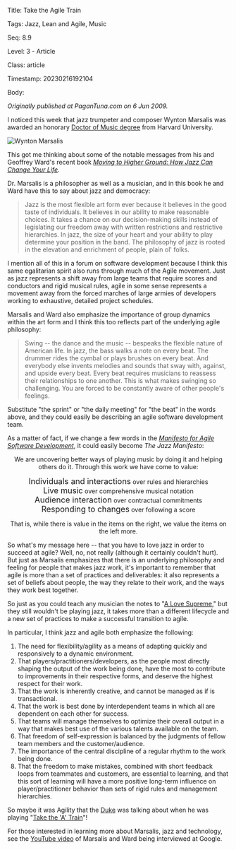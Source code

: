 Title:  Take the Agile Train

Tags:   Jazz, Lean and Agile, Music

Seq:    8.9

Level:  3 - Article

Class:  article

Timestamp: 20230216192104

Body:

*Originally published at PaganTuna.com on 6 Jun 2009.*

I noticed this week that jazz trumpeter and composer Wynton Marsalis was awarded an honorary [Doctor of Music degree][harvard] from Harvard University. 

![Wynton Marsalis][harvard-pic]

This got me thinking about some of the notable messages from his and Geoffrey Ward's recent book <cite>[Moving to Higher Ground: How Jazz Can Change Your Life][marsalis-2008]</cite>.

Dr. Marsalis is a philosopher as well as a musician, and in this book he and Ward have this to say about jazz and democracy:

> Jazz is the most flexible art form ever because it believes in the good taste of individuals. It believes in our ability to make reasonable choices. It takes a chance on our decision-making skills instead of legislating our freedom away with written restrictions and restrictive hierarchies. In jazz, the size of your heart and your ability to play determine your position in the band. The philosophy of jazz is rooted in the elevation and enrichment of people, plain ol' folks.

I mention all of this in a forum on software development because I think this same egalitarian spirit also runs through much of the Agile movement. Just as jazz represents a shift away from large teams that require scores and conductors and rigid musical rules, agile in some sense represents a movement away from the forced marches of large armies of developers working to exhaustive, detailed project schedules. 

Marsalis and Ward also emphasize the importance of group dynamics within the art form and I think this too reflects part of the underlying agile philosophy:

> Swing -- the dance and the music -- bespeaks the flexible nature of American life. In jazz, the bass walks a note on every beat. The drummer rides the cymbal or plays brushes on every beat. And everybody else invents melodies and sounds that sway with, against, and upside every beat. Every beat requires musicians to reassess their relationships to one another. This is what makes swinging so challenging. You are forced to be constantly aware of other people's feelings.

Substitute "the sprint" or "the daily meeting" for "the beat" in the words above, and they could easily be describing an agile software development team. 

As a matter of fact, if we change a few words in the <cite>[Manifesto for Agile Software Development][agile-manifesto]</cite>, it could easily become <cite>The Jazz Manifesto</cite>:

<p style="text-align: center;">We are uncovering better ways of playing music by doing it and helping others do it. Through this work we have come to value:</p>

<p style="text-align: center;"><span style="font-size: large;">Individuals and interactions</span> over rules and hierarchies <br />
<span style="font-size: large;">Live music</span> over comprehensive musical notation <br />
<span style="font-size: large;">Audience interaction</span> over contractual commitments <br />
<span style="font-size: large;">Responding to changes</span> over following a score</p>

<p style="text-align: center;">That is, while there is value in the items on the right, we value the items on the left more. </p>

So what's my message here -- that you have to love jazz in order to succeed at agile? Well, no, not really (although it certainly couldn't hurt). But just as Marsalis emphasizes that there is an underlying philosophy and feeling for people that makes jazz work, it's important to remember that agile is more than a set of practices and deliverables: it also represents a set of beliefs about people, the way they relate to their work, and the ways they work best together. 

So just as you could teach any musician the notes to "[A Love Supreme][a-love-supreme]," but they still wouldn't be playing jazz, it takes more than a different lifecycle and a new set of practices to make a successful transition to agile. 

In particular, I think jazz and agile both emphasize the following:

1. The need for flexibility/agility as a means of adapting quickly and responsively to a dynamic environment.
2. That players/practitioners/developers, as the people most directly shaping the output of the work being done, have the most to contribute to improvements in their respective forms, and deserve the highest respect for their work.
3. That the work is inherently creative, and cannot be managed as if is transactional.
4. That the work is best done by interdependent teams in which all are dependent on each other for success. 
5. That teams will manage themselves to optimize their overall output in a way that makes best use of the various talents available on the team.
6. That freedom of self-expression is balanced by the judgments of fellow team members and the customer/audience.
7. The importance of the central discipline of a regular rhythm to the work being done.
8. That the freedom to make mistakes, combined with short feedback loops from teammates and customers, are essential to learning, and that this sort of learning will have a more positive long-term influence on player/practitioner behavior than sets of rigid rules and management hierarchies. 

So maybe it was Agility that the [Duke][duke] was talking about when he was playing "[Take the 'A' Train][a-train]"!

For those interested in learning more about Marsalis, jazz and technology, see the [YouTube video][marsalis-google] of Marsalis and Ward being interviewed at Google. 

[agile-manifesto]: http://agilemanifesto.org/
[a-love-supreme]: http://en.wikipedia.org/wiki/A_Love_Supreme
[a-train]: http://en.wikipedia.org/wiki/Take_the_a_train
[duke]: http://en.wikipedia.org/wiki/Duke_Ellington
[harvard]: https://wyntonmarsalis.org/blog/entry/on-receiving-an-honorary-doctorate-at-harvard-university
[harvard-pic]: https://news.harvard.edu/wp-content/uploads/2011/03/060409_com_jc_309_605.jpg
[marsalis-google]: http://www.youtube.com/watch?v=_qsVApXwCqA
[marsalis-2008]: http://www.amazon.com/gp/product/1400060788?ie=UTF8&tag=pagantuna-20&linkCode=as2&camp=1789&creative=390957&creativeASIN=1400060788
